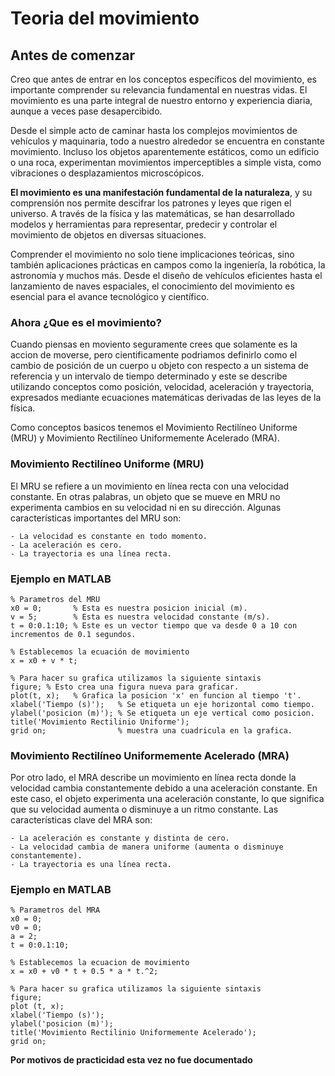 # Teoria del movimiento

## Antes de comenzar

Creo que antes de entrar en los conceptos específicos del movimiento, es importante comprender su relevancia fundamental en nuestras vidas. El movimiento es una parte integral de nuestro entorno y experiencia diaria, aunque a veces pase desapercibido.

Desde el simple acto de caminar hasta los complejos movimientos de vehículos y maquinaria, todo a nuestro alrededor se encuentra en constante movimiento. Incluso los objetos aparentemente estáticos, como un edificio o una roca, experimentan movimientos imperceptibles a simple vista, como vibraciones o desplazamientos microscópicos.

**El movimiento es una manifestación fundamental de la naturaleza**, y su comprensión nos permite descifrar los patrones y leyes que rigen el universo. A través de la física y las matemáticas, se han desarrollado modelos y herramientas para representar, predecir y controlar el movimiento de objetos en diversas situaciones.

Comprender el movimiento no solo tiene implicaciones teóricas, sino también aplicaciones prácticas en campos como la ingeniería, la robótica, la astronomía y muchos más. Desde el diseño de vehículos eficientes hasta el lanzamiento de naves espaciales, el conocimiento del movimiento es esencial para el avance tecnológico y científico.

### Ahora ¿Que es el movimiento?

Cuando piensas en moviento seguramente crees que solamente es la accion de moverse, pero cientificamente podriamos definirlo como el cambio de posición de un cuerpo u objeto con respecto a un sistema de referencia y un intervalo de tiempo determinado y este se describe utilizando conceptos como posición, velocidad, aceleración y trayectoria, expresados mediante ecuaciones matemáticas derivadas de las leyes de la física.

Como conceptos basicos tenemos el Movimiento Rectilíneo Uniforme (MRU) y Movimiento Rectilíneo Uniformemente Acelerado (MRA).


### Movimiento Rectilíneo Uniforme (MRU)

El MRU se refiere a un movimiento en línea recta con una velocidad constante. En otras palabras, un objeto que se mueve en MRU no experimenta cambios en su velocidad ni en su dirección. Algunas características importantes del MRU son:

    - La velocidad es constante en todo momento.
    - La aceleración es cero.
    - La trayectoria es una línea recta.

### Ejemplo en MATLAB

    % Parametros del MRU
    x0 = 0;       % Esta es nuestra posicion inicial (m).
    v = 5;        % Esta es nuestra velocidad constante (m/s).
    t = 0:0.1:10; % Este es un vector tiempo que va desde 0 a 10 con incrementos de 0.1 segundos.

    % Establecemos la ecuación de movimiento 
    x = x0 + v * t; 

    % Para hacer su grafica utilizamos la siguiente sintaxis
    figure; % Esto crea una figura nueva para graficar.
    plot(t, x);   % Grafica la posicion 'x' en funcion al tiempo 't'.
    xlabel('Tiempo (s)');   % Se etiqueta un eje horizontal como tiempo. 
    ylabel('posicion (m)'); % Se etiqueta un eje vertical como posicion.
    title('Movimiento Rectilinio Uniforme'); 
    grid on;                % muestra una cuadricula en la grafica.

### Movimiento Rectilíneo Uniformemente Acelerado (MRA)

Por otro lado, el MRA describe un movimiento en línea recta donde la velocidad cambia constantemente debido a una aceleración constante. En este caso, el objeto experimenta una aceleración constante, lo que significa que su velocidad aumenta o disminuye a un ritmo constante. Las características clave del MRA son:

    - La aceleración es constante y distinta de cero.
    - La velocidad cambia de manera uniforme (aumenta o disminuye constantemente).
    - La trayectoria es una línea recta.

### Ejemplo en MATLAB

    % Parametros del MRA
    x0 = 0; 
    v0 = 0; 
    a = 2; 
    t = 0:0.1:10;

    % Establecemos la ecuacion de movimiento 
    x = x0 + v0 * t + 0.5 * a * t.^2;

    % Para hacer su grafica utilizamos la siguiente sintaxis
    figure; 
    plot (t, x);   
    xlabel('Tiempo (s)');   
    ylabel('posicion (m)'); 
    title('Movimiento Rectilinio Uniformemente Acelerado'); 
    grid on;        

**Por motivos de practicidad esta vez no fue documentado**